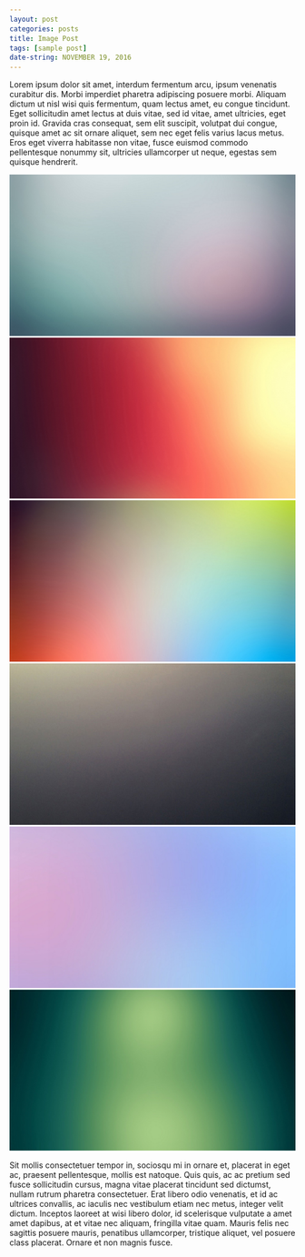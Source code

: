 ```yaml
---
layout: post
categories: posts
title: Image Post
tags: [sample post]
date-string: NOVEMBER 19, 2016
---
```

<script src="//ajax.googleapis.com/ajax/libs/jquery/1.9.1/jquery.min.js"></script>
<script>window.jQuery || document.write('<script src="_/js/libs/jquery-1.9.1.min.js"><\/script>')</script>

Lorem ipsum dolor sit amet, interdum fermentum arcu, ipsum venenatis curabitur dis. Morbi imperdiet pharetra adipiscing posuere morbi. Aliquam dictum ut nisl wisi quis fermentum, quam lectus amet, eu congue tincidunt. Eget sollicitudin amet lectus at duis vitae, sed id vitae, amet ultricies, eget proin id. Gravida cras consequat, sem elit suscipit, volutpat dui congue, quisque amet ac sit ornare aliquet, sem nec eget felis varius lacus metus. Eros eget viverra habitasse non vitae, fusce euismod commodo pellentesque nonummy sit, ultricies ullamcorper ut neque, egestas sem quisque hendrerit.

<center>
    <div class="photoset-grid-custom" data-layout="213">
        <img src="/images/2016-11-19/abstract-1.jpg">
        <img src="/images/2016-11-19/abstract-2.jpg">
        <img src="/images/2016-11-19/abstract-3.jpg">
        <img src="/images/2016-11-19/abstract-4.jpg">
        <img src="/images/2016-11-19/abstract-5.jpg">
        <img src="/images/2016-11-19/abstract-6.jpg">
    </div>
</center>

 Sit mollis consectetuer tempor in, sociosqu mi in ornare et, placerat in eget ac, praesent pellentesque, mollis est natoque. Quis quis, ac ac pretium sed fusce sollicitudin cursus, magna vitae placerat tincidunt sed dictumst, nullam rutrum pharetra consectetuer. Erat libero odio venenatis, et id ac ultrices convallis, ac iaculis nec vestibulum etiam nec metus, integer velit dictum. Inceptos laoreet at wisi libero dolor, id scelerisque vulputate a amet amet dapibus, at et vitae nec aliquam, fringilla vitae quam. Mauris felis nec sagittis posuere mauris, penatibus ullamcorper, tristique aliquet, vel posuere class placerat. Ornare et non magnis fusce.

<script src="/assets/js/jquery.photoset-grid.js"></script>

<script type="text/javascript">
    $('.photoset-grid-custom').photosetGrid({
    // Set the gutter between columns and rows
    gutter: '5px',
  
    // Wrap the images in links
    highresLinks: true,
  
    // Asign a common rel attribute
    rel: 'print-gallery',

    onInit: function(){},
    
    onComplete: function(){
        // Show the grid after it renders
        $('.photoset-grid-custom').attr('style', '');
    }
});
</script>